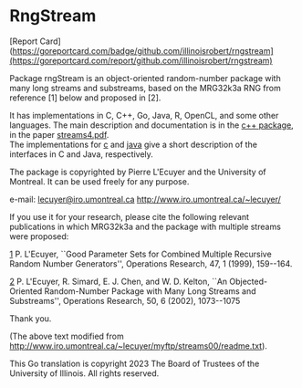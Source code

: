 # RngStream


[Report Card](https://goreportcard.com/badge/github.com/illinoisrobert/rngstream](https://goreportcard.com/report/github.com/illinoisrobert/rngstream)



Package rngStream is an object-oriented random-number package
with many long streams and substreams, based on the
MRG32k3a RNG from reference [1] below and proposed in [2].

It has implementations in C, C++, Go, Java, R, OpenCL, and some other
languages.  The main description and documentation is in the
[c++ package](http://www.iro.umontreal.ca/~lecuyer/myftp/streams00/c++/),
in the paper
[streams4.pdf](http://www.iro.umontreal.ca/~lecuyer/myftp/streams00/c++/streams4.pdf).  
The implementations for
[c](http://www.iro.umontreal.ca/~lecuyer/myftp/streams00/c/) and
[java](http://www.iro.umontreal.ca/~lecuyer/myftp/streams00/java/)
give a short description of the interfaces in C and Java, respectively.

The package is copyrighted by Pierre L'Ecuyer and the University of Montreal.
It can be used freely for any purpose.  

e-mail:  lecuyer@iro.umontreal.ca
http://www.iro.umontreal.ca/~lecuyer/

If you use it for your research, please cite the following relevant publications in which MRG32k3a 
and the package with multiple streams were proposed:

[1](https://www-labs.iro.umontreal.ca/~lecuyer/myftp/papers/opres-combmrg2-1999.pdf)
P. L'Ecuyer,
``Good Parameter Sets for Combined Multiple Recursive Random
Number Generators'', Operations Research, 47, 1 (1999), 159--164.

[2](https://www-labs.iro.umontreal.ca/~lecuyer/myftp/papers/streams00.pdf) P. L'Ecuyer, R. Simard, E. J. Chen, and W. D. Kelton, 
``An Objected-Oriented Random-Number Package with Many Long Streams
and Substreams'',
Operations Research, 50, 6 (2002), 1073--1075

Thank you.

(The above text modified from http://www.iro.umontreal.ca/~lecuyer/myftp/streams00/readme.txt).

This Go translation is copyright 2023 The Board of Trustees of the
University of Illinois. All rights reserved.
